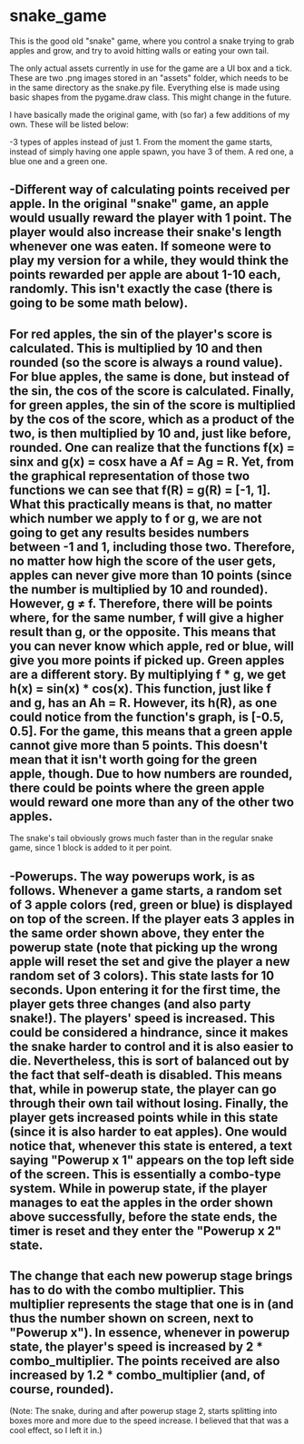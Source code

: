 # snake_game
This is the good old "snake" game, where you control a snake trying to grab apples and grow, and try to avoid hitting walls or eating your own tail.

The only actual assets currently in use for the game are a UI box and a tick. These are two .png images stored in an "assets" folder, which needs to be in the same directory as the snake.py file. Everything else is made using basic shapes from the pygame.draw class. This might change in the future.

I have basically made the original game, with (so far) a few additions of my own. These will be listed below:

-3 types of apples instead of just 1. From the moment the game starts, instead of simply having one apple spawn, you have 3 of them. A red one, a blue one and a green one.

-Different way of calculating points received per apple. In the original "snake" game, an apple would usually reward the player with 1 point. The player would also increase their snake's length whenever one was eaten. If someone were to play my version for a while, they would think the points rewarded per apple are about 1-10 each, randomly. This isn't exactly the case (there is going to be some math below).
-----------------------
For red apples, the sin of the player's score is calculated. This is multiplied by 10 and then rounded (so the score is always a round value). For blue apples, the same is done, but instead of the sin, the cos of the score is calculated. Finally, for green apples, the sin of the score is multiplied by the cos of the score, which as a product of the two, is then multiplied by 10 and, just like before, rounded.
One can realize that the functions f(x) = sinx and g(x) = cosx have a Af = Ag = R. Yet, from the graphical representation of those two functions we can see that f(R) = g(R) = [-1, 1].
What this practically means is that, no matter which number we apply to f or g, we are not going to get any results besides numbers between -1 and 1, including those two. Therefore, no matter how high the score of the user gets, apples can never give more than 10 points (since the number is multiplied by 10 and rounded). 
However, g ≠ f. Therefore, there will be points where, for the same number, f will give a higher result than g, or the opposite. This means that you can never know which apple, red or blue, will give you more points if picked up.
Green apples are a different story. By multiplying f * g, we get h(x) = sin(x) * cos(x). This function, just like f and g, has an Ah = R. However, its h(R), as one could notice from the function's graph, is [-0.5, 0.5].
For the game, this means that a green apple cannot give more than 5 points. This doesn't mean that it isn't worth going for the green apple, though. Due to how numbers are rounded, there could be points where the green apple would reward one more than any of the other two apples.
-----------------------
The snake's tail obviously grows much faster than in the regular snake game, since 1 block is added to it per point.

-Powerups. The way powerups work, is as follows. Whenever a game starts, a random set of 3 apple colors (red, green or blue) is displayed on top of the screen. If the player eats 3 apples in the same order shown above, they enter the powerup state (note that picking up the wrong apple will reset the set and give the player a new random set of 3 colors). This state lasts for 10 seconds. Upon entering it for the first time, the player gets three changes (and also party snake!). The players' speed is increased. This could be considered a hindrance, since it makes the snake harder to control and it is also easier to die. Nevertheless, this is sort of balanced out by the fact that self-death is disabled. This means that, while in powerup state, the player can go through their own tail without losing. Finally, the player gets increased points while in this state (since it is also harder to eat apples).
One would notice that, whenever this state is entered, a text saying "Powerup x 1" appears on the top left side of the screen. This is essentially a combo-type system. While in powerup state, if the player manages to eat the apples in the order shown above successfully, before the state ends, the timer is reset and they enter the "Powerup x 2" state.
-----------------------
The change that each new powerup stage brings has to do with the combo multiplier. This multiplier represents the stage that one is in (and thus the number shown on screen, next to "Powerup x"). In essence, whenever in powerup state, the player's speed is increased by 2 * combo_multiplier.  The points received are also increased by 1.2 * combo_multiplier (and, of course, rounded).
-----------------------
(Note: The snake, during and after powerup stage 2, starts splitting into boxes more and more due to the speed increase. I believed that that was a cool effect, so I left it in.)
